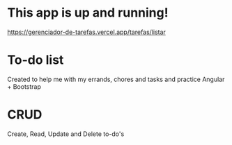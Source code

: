 # This app is up and running!
https://gerenciador-de-tarefas.vercel.app/tarefas/listar

# To-do list
Created to help me with my errands, chores and tasks and practice Angular + Bootstrap

# CRUD
Create, Read, Update and Delete to-do's
